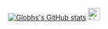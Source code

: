[![Globhs's GitHub stats](https://github-readme-stats.vercel.app/api?username=Globhs&hide=contribs,stars&hide_rank=false&rank_icon=github&show_icons=true&theme=dark&show=prs_merged)](https://github.com/Globhs/github-readme-stats)
<a href="https://www.linkedin.com/in/kasper-henningsson-41b834255/">
  <img src="https://i.sstatic.net/gVE0j.png" alt="Linkedin" width="25" />
</a>
